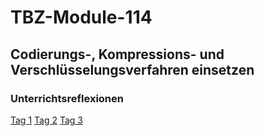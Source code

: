# TBZ-Module-114

## Codierungs-, Kompressions- und Verschlüsselungsverfahren einsetzen

### Unterrichtsreflexionen

[Tag 1](./Tag1.md)
[Tag 2](./Tag2.md)
[Tag 3](./Tag3.md)
